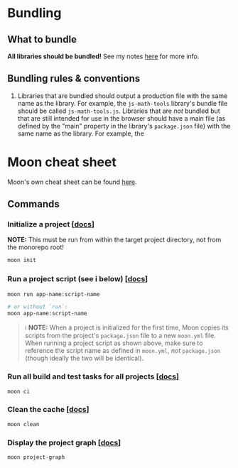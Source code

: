 # Bundling

## What to bundle

**All libraries should be bundled!** See my notes [here](https://ameyama.com/wiki/#/doc/e2f71461022fb54dc7c939dc4bb16ceedf792fd1314cf4b1de20e32bee6240a1) for more info.

## Bundling rules & conventions

1. Libraries that are bundled should output a production file with the same name as the library. For example, the `js-math-tools` library's bundle file should be called `js-math-tools.js`. Libraries that are _not_ bundled but that are still intended for use in the browser should have a main file (as defined by the "main" property in the library's `package.json` file) with the same name as the library. For example, the

# Moon cheat sheet

Moon's own cheat sheet can be found [here](https://moonrepo.dev/docs/cheat-sheet).

## Commands

### Initialize a project [[docs](https://moonrepo.dev/docs/commands/init)]

**NOTE:** This must be run from within the target project directory, not from the monorepo root!

```bash
moon init
```

### Run a project script (see ℹ️ below) [[docs](https://moonrepo.dev/docs/commands/run)]

```bash
moon run app-name:script-name

# or without `run`:
moon app-name:script-name
```

> ℹ️ **NOTE:** When a project is initialized for the first time, Moon copies its scripts from the project's `package.json` file to a new `moon.yml` file. When running a project script as shown above, make sure to reference the script name as defined in `moon.yml`, _not_ `package.json` (though ideally the two will be identical).

### Run all build and test tasks for all projects [[docs](https://moonrepo.dev/docs/commands/ci)]

```bash
moon ci
```

### Clean the cache [[docs](https://moonrepo.dev/docs/commands/clean)]

```bash
moon clean
```

### Display the project graph [[docs](https://moonrepo.dev/docs/commands/project-graph)]

```bash
moon project-graph
```
